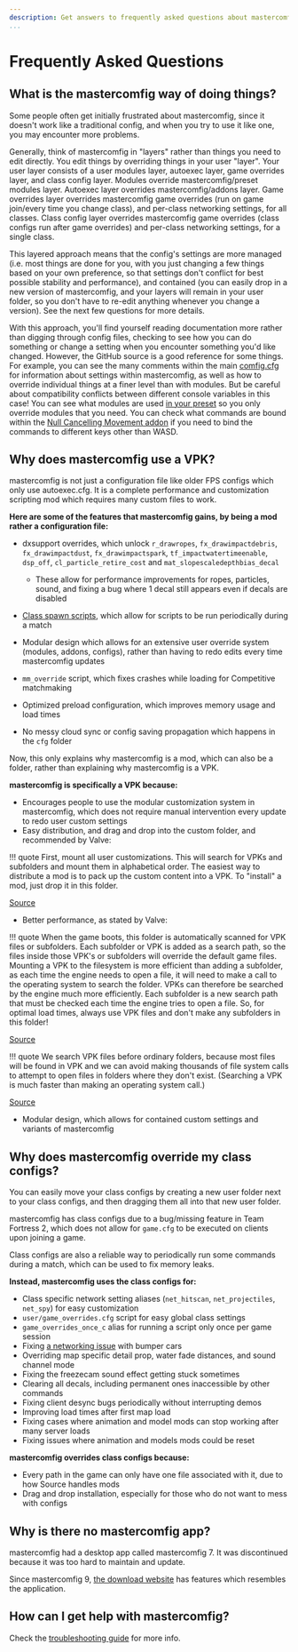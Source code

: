 ```yaml
---
description: Get answers to frequently asked questions about mastercomfig.
...
```


# Frequently Asked Questions

## What is the mastercomfig way of doing things?

Some people often get initially frustrated about mastercomfig, since it doesn't work like a traditional config, and when you try to use it like one, you may encounter more problems.

Generally, think of mastercomfig in "layers" rather than things you need to edit directly. You edit things by overriding things in your user "layer". Your user layer consists of a user modules layer, autoexec layer, game overrides layer, and class config layer. Modules override mastercomfig/preset modules layer. Autoexec layer overrides mastercomfig/addons layer. Game overrides layer overrides mastercomfig game overrides (run on game join/every time you change class), and per-class networking settings, for all classes. Class config layer overrides mastercomfig game overrides (class configs run after game overrides) and per-class networking settings, for a single class.

This layered approach means that the config's settings are more managed (i.e. most things are done for you, with you just changing a few things based on your own preference, so that settings don't conflict for best possible stability and performance), and contained (you can easily drop in a new version of mastercomfig, and your layers will remain in your user folder, so you don't have to re-edit anything whenever you change a version). See the next few questions for more details.

With this approach, you'll find yourself reading documentation more rather than digging through config files, checking to see how you can do something or change a setting when you encounter something you'd like changed. However, the GitHub source is a good reference for some things. For example, you can see the many comments within the main [comfig.cfg](https://github.com/mastercomfig/mastercomfig/blob/develop/config/mastercomfig/cfg/comfig/comfig.cfg) for information about settings within mastercomfig, as well as how to override individual things at a finer level than with modules. But be careful about compatibility conflicts between different console variables in this case! You can see what modules are used [in your preset](https://github.com/mastercomfig/mastercomfig/tree/develop/config/cfg/presets) so you only override modules that you need. You can check what commands are bound within the [Null Cancelling Movement addon](https://github.com/mastercomfig/mastercomfig/blob/develop/config/addons/mastercomfig-null-cancelling-movement-addon/cfg/null-cancelling-movement/second.cfg) if you need to bind the commands to different keys other than WASD.

## Why does mastercomfig use a VPK?

mastercomfig is not just a configuration file like older FPS configs which only use autoexec.cfg.
It is a complete performance and customization scripting mod which requires many custom files to work.

**Here are some of the features that mastercomfig gains, by being a mod rather a configuration file:**

* dxsupport overrides, which unlock `r_drawropes`, `fx_drawimpactdebris`, `fx_drawimpactdust`, `fx_drawimpactspark`, `tf_impactwatertimeenable`, `dsp_off`, `cl_particle_retire_cost` and `mat_slopescaledepthbias_decal`

  * These allow for performance improvements for ropes, particles, sound, and fixing a bug where 1 decal still appears even if decals are disabled

* [Class spawn scripts](#why-does-mastercomfig-override-my-class-configs), which allow for scripts to be run periodically during a match

* Modular design which allows for an extensive user override system (modules, addons, configs), rather than having to redo edits every time mastercomfig updates

* `mm_override` script, which fixes crashes while loading for Competitive matchmaking

* Optimized preload configuration, which improves memory usage and load times

* No messy cloud sync or config saving propagation which happens in the `cfg` folder

Now, this only explains why mastercomfig is a mod, which can also be a folder, rather than explaining why mastercomfig is a VPK.

**mastercomfig is specifically a VPK because:**

* Encourages people to use the modular customization system in mastercomfig, which does not require manual intervention every update to redo user custom settings
* Easy distribution, and drag and drop into the custom folder, and recommended by Valve:

!!! quote
    First, mount all user customizations. This will search for VPKs and subfolders
    and mount them in alphabetical order. The easiest way to distribute a mod is to
    pack up the custom content into a VPK. To "install" a mod, just drop it in this
    folder.

[Source](https://github.com/SteamDatabase/GameTracking-TF2/blob/master/tf/gameinfo.txt)

* Better performance, as stated by Valve:

!!! quote
    When the game boots, this folder is automatically scanned for VPK files or
    subfolders. Each subfolder or VPK is added as a search path, so the files
    inside those VPK's or subfolders will override the default game files.
    Mounting a VPK to the filesystem is more efficient than adding a subfolder,
    as each time the engine needs to open a file, it will need to make a call to the
    operating system to search the folder. VPKs can therefore be searched by the engine
    much more efficiently. Each subfolder is a new search path that must be checked each
    time the engine tries to open a file. So, for optimal load times, always use VPK files
    and don't make any subfolders in this folder!

[Source](https://github.com/SteamDatabase/GameTracking-TF2/blob/master/tf/custom/readme.txt)

!!! quote
    We search VPK files before ordinary folders, because most files will be found in
    VPK and we can avoid making thousands of file system calls to attempt to open files
    in folders where they don't exist. (Searching a VPK is much faster than making an operating
    system call.)

[Source](https://github.com/SteamDatabase/GameTracking-TF2/blob/master/tf/gameinfo.txt)

* Modular design, which allows for contained custom settings and variants of mastercomfig

## Why does mastercomfig override my class configs?

You can easily move your class configs by creating a new user folder next to your class configs, and then dragging them all into that new user folder.

mastercomfig has class configs due to a bug/missing feature in Team Fortress 2, which does not allow for `game.cfg` to be executed on clients upon joining a game.

Class configs are also a reliable way to periodically run some commands during a match, which can be used to fix memory leaks.

**Instead, mastercomfig uses the class configs for:**

* Class specific network setting aliases (`net_hitscan`, `net_projectiles`, `net_spy`) for easy customization
* `user/game_overrides.cfg` script for easy global class settings
* `game_overrides_once_c` alias for running a script only once per game session
* Fixing [a networking issue](https://github.com/ValveSoftware/Source-1-Games/issues/2618) with bumper cars
* Overriding map specific detail prop, water fade distances, and sound channel mode
* Fixing the freezecam sound effect getting stuck sometimes
* Clearing all decals, including permanent ones inaccessible by other commands
* Fixing client desync bugs periodically without interrupting demos
* Improving load times after first map load
* Fixing cases where animation and model mods can stop working after many server loads
* Fixing issues where animation and models mods could be reset

**mastercomfig overrides class configs because:**

* Every path in the game can only have one file associated with it, due to how Source handles mods
* Drag and drop installation, especially for those who do not want to mess with configs

## Why is there no mastercomfig app?

mastercomfig had a desktop app called mastercomfig 7. It was discontinued because it was too hard to maintain and update.

Since mastercomfig 9, [the download website](https://mastercomfig.com/download) has features which resembles the application.

## How can I get help with mastercomfig?

Check the [troubleshooting guide](next_steps/troubleshoot.md) for more info.
